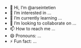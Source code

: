 - 👋 Hi, I’m @arseintetien
- 👀 I’m interested in ...
- 🌱 I’m currently learning ...
- 💞️ I’m looking to collaborate on ...
- 📫 How to reach me ...
- 😄 Pronouns: ...
- ⚡ Fun fact: ...

<!---
arseintetien/arseintetien is a ✨ special ✨ repository because its `README.md` (this file) appears on your GitHub profile.
You can click the Preview link to take a look at your changes.
--->
